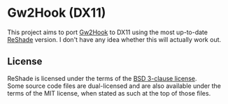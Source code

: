 Gw2Hook (DX11)
===

This project aims to port [Gw2Hook](https://github.com/04348/Gw2Hook) to DX11 using the most up-to-date [ReShade](https://github.com/crosire/reshade) version. I don't have any idea whether this will actually work out.

## License

ReShade is licensed under the terms of the [BSD 3-clause license](LICENSE.md).\
Some source code files are dual-licensed and are also available under the terms of the MIT license, when stated as such at the top of those files.
